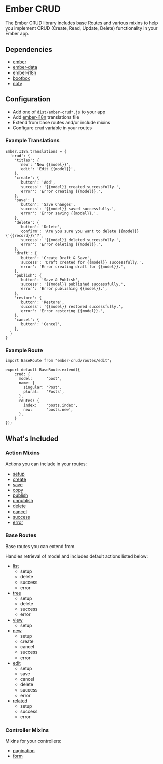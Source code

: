 # Ember CRUD

The Ember CRUD library includes base Routes and various mixins to help you implement CRUD (Create, Read, Update, Delete) functionality in your Ember app.

## Dependencies

* [ember](https://github.com/emberjs/ember.js)
* [ember-data](https://github.com/emberjs/data)
* [ember-i18n](https://github.com/jamesarosen/ember-i18n)
* [bootbox](http://bootboxjs.com/)
* [noty](http://ned.im/noty/)

## Configuration

* Add one of `dist/ember-crud*.js` to your app
* Add [ember-i18n](https://github.com/jamesarosen/ember-i18n) translations file
* Extend from base routes and/or include mixins
* Configure `crud` variable in your routes

### Example Translations

    Ember.I18n.translations = {
      'crud': {
        'titles': {
          'new': 'New {{model}}',
          'edit': 'Edit {{model}}',
        },
        'create': {
          'button': 'Add',
          'success': '{{model}} created successfully.',
          'error': 'Error creating {{model}}.',
        },
        'save': {
          'button': 'Save Changes',
          'success': '{{model}} saved successfully.',
          'error': 'Error saving {{model}}.',
        },
        'delete': {
          'button': 'Delete',
          'confirm': 'Are you sure you want to delete {{model}} \'{{record}}\'?',
          'success': '{{model}} deleted successfully.',
          'error': 'Error deleting {{model}}.',
        },
        'draft': {
          'button': 'Create Draft & Save',
          'success': 'Draft created for {{model}} successfully.',
          'error': 'Error creating draft for {{model}}.',
        },
        'publish': {
          'button': 'Save & Publish',
          'success': '{{model}} published successfully.',
          'error': 'Error publishing {{model}}.',
        },
        'restore': {
          'button': 'Restore',
          'success': '{{model}} restored successfully.',
          'error': 'Error restoring {{model}}.',
        },
        'cancel': {
          'button': 'Cancel',
        },
      }
    }

### Example Route

    import BaseRoute from "ember-crud/routes/edit";

    export default BaseRoute.extend({
        crud: {
          model:      'post',
          name: {
            singular: 'Post',
            plural:   'Posts',
          },
          routes: {
            index:    'posts.index',
            new:      'posts.new',
          },
        }
    });

## What's Included

### Action Mixins

Actions you can include in your routes:

* [setup](https://github.com/ryandjurovich/ember-crud/blob/master/lib/routes/mixins/setup.js)
* [create](https://github.com/ryandjurovich/ember-crud/blob/master/lib/routes/mixins/create.js)
* [save](https://github.com/ryandjurovich/ember-crud/blob/master/lib/routes/mixins/save.js)
* [copy](https://github.com/ryandjurovich/ember-crud/blob/master/lib/routes/mixins/copy.js)
* [publish](https://github.com/ryandjurovich/ember-crud/blob/master/lib/routes/mixins/publish.js)
* [unpublish](https://github.com/ryandjurovich/ember-crud/blob/master/lib/routes/mixins/unpublish.js)
* [delete](https://github.com/ryandjurovich/ember-crud/blob/master/lib/routes/mixins/delete.js)
* [cancel](https://github.com/ryandjurovich/ember-crud/blob/master/lib/routes/mixins/cancel.js)
* [success](https://github.com/ryandjurovich/ember-crud/blob/master/lib/routes/mixins/success.js)
* [error](https://github.com/ryandjurovich/ember-crud/blob/master/lib/routes/mixins/error.js)

### Base Routes

Base routes you can extend from.

Handles retrieval of model and includes default actions listed below:

* [list](https://github.com/ryandjurovich/ember-crud/blob/master/lib/routes/list.js)
    * setup
    * delete
    * success
    * error
* [tree](https://github.com/ryandjurovich/ember-crud/blob/master/lib/routes/tree.js)
    * setup
    * delete
    * success
    * error
* [view](https://github.com/ryandjurovich/ember-crud/blob/master/lib/routes/view.js)
    * setup
* [new](https://github.com/ryandjurovich/ember-crud/blob/master/lib/routes/new.js)
    * setup
    * create
    * cancel
    * success
    * error
* [edit](https://github.com/ryandjurovich/ember-crud/blob/master/lib/routes/edit.js)
    * setup
    * save
    * cancel
    * delete
    * success
    * error
* [related](https://github.com/ryandjurovich/ember-crud/blob/master/lib/routes/related.js)
    * setup
    * success
    * error

### Controller Mixins

Mixins for your controllers:

* [pagination](https://github.com/ryandjurovich/ember-crud/blob/master/lib/controllers/mixins/pagination.js)
* [form](https://github.com/ryandjurovich/ember-crud/blob/master/lib/controllers/mixins/form.js)
